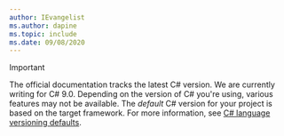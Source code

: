 ```yaml
---
author: IEvangelist
ms.author: dapine
ms.topic: include
ms.date: 09/08/2020
---
```


> [!IMPORTANT]
> The official documentation tracks the latest C# version. We are currently writing for C# 9.0. Depending on the version of C# you're using, various features may not be available. The *default* C# version for your project is based on the target framework. For more information, see [C# language versioning defaults](../language-reference/configure-language-version.md#defaults).
